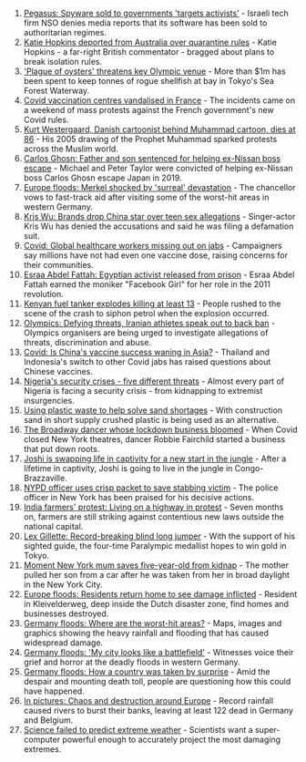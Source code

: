 1. [Pegasus: Spyware sold to governments 'targets activists'](https://www.bbc.co.uk/news/technology-57881364) - Israeli tech firm NSO denies media reports that its software has been sold to authoritarian regimes.
2. [Katie Hopkins deported from Australia over quarantine rules](https://www.bbc.co.uk/news/world-australia-57883692) - Katie Hopkins - a far-right British commentator - bragged about plans to break isolation rules.
3. ['Plague of oysters' threatens key Olympic venue](https://www.bbc.co.uk/news/world-asia-57883922) - More than $1m has been spent to keep tonnes of rogue shellfish at bay in Tokyo's Sea Forest Waterway.
4. [Covid vaccination centres vandalised in France](https://www.bbc.co.uk/news/world-europe-57883397) - The incidents came on a weekend of mass protests against the French government's new Covid rules.
5. [Kurt Westergaard, Danish cartoonist behind Muhammad cartoon, dies at 86](https://www.bbc.co.uk/news/world-europe-57883392) - His 2005 drawing of the Prophet Muhammad sparked protests across the Muslim world.
6. [Carlos Ghosn: Father and son sentenced for helping ex-Nissan boss escape](https://www.bbc.co.uk/news/business-57883892) - Michael and Peter Taylor were convicted of helping ex-Nissan boss Carlos Ghosn escape Japan in 2019.
7. [Europe floods: Merkel shocked by 'surreal' devastation](https://www.bbc.co.uk/news/world-europe-57880729) - The chancellor vows to fast-track aid after visiting some of the worst-hit areas in western Germany.
8. [Kris Wu: Brands drop China star over teen sex allegations](https://www.bbc.co.uk/news/world-asia-china-57884438) - Singer-actor Kris Wu has denied the accusations and said he was filing a defamation suit.
9. [Covid: Global healthcare workers missing out on jabs](https://www.bbc.co.uk/news/health-57820346) - Campaigners say millions have not had even one vaccine dose, raising concerns for their communities.
10. [Esraa Abdel Fattah: Egyptian activist released from prison](https://www.bbc.co.uk/news/world-middle-east-57882069) - Esraa Abdel Fattah earned the moniker "Facebook Girl" for her role in the 2011 revolution.
11. [Kenyan fuel tanker explodes killing at least 13](https://www.bbc.co.uk/news/world-africa-57879278) - People rushed to the scene of the crash to siphon petrol when the explosion occurred.
12. [Olympics: Defying threats, Iranian athletes speak out to back ban](https://www.bbc.co.uk/news/world-middle-east-57839521) - Olympics organisers are being urged to investigate allegations of threats, discrimination and abuse.
13. [Covid: Is China's vaccine success waning in Asia?](https://www.bbc.co.uk/news/world-asia-57845644) - Thailand and Indonesia's switch to other Covid jabs has raised questions about Chinese vaccines.
14. [Nigeria's security crises - five different threats](https://www.bbc.co.uk/news/world-africa-57860993) - Almost every part of Nigeria is facing a security crisis - from kidnapping to extremist insurgencies.
15. [Using plastic waste to help solve sand shortages](https://www.bbc.co.uk/news/business-57832425) - With construction sand in short supply crushed plastic is being used as an alternative.
16. [The Broadway dancer whose lockdown business bloomed](https://www.bbc.co.uk/news/stories-57840115) - When Covid closed New York theatres, dancer Robbie Fairchild started a business that put down roots.
17. [Joshi is swapping life in captivity for a new start in the jungle](https://www.bbc.co.uk/news/world-africa-57854071) - After a lifetime in captivity, Joshi is going to live in the jungle in Congo-Brazzaville.
18. [NYPD officer uses crisp packet to save stabbing victim](https://www.bbc.co.uk/news/world-us-canada-57885400) - The police officer in New York has been praised for his decisive actions.
19. [India farmers' protest: Living on a highway in protest](https://www.bbc.co.uk/news/world-asia-india-57863658) - Seven months on, farmers are still striking against contentious new laws outside the national capital.
20. [Lex Gillette: Record-breaking blind long jumper](https://www.bbc.co.uk/news/disability-57851104) - With the support of his sighted guide, the four-time Paralympic medallist hopes to win gold in Tokyo.
21. [Moment New York mum saves five-year-old from kidnap](https://www.bbc.co.uk/news/world-us-canada-57877269) - The mother pulled her son from a car after he was taken from her in broad daylight in the New York City.
22. [Europe floods: Residents return home to see damage inflicted](https://www.bbc.co.uk/news/world-europe-57878577) - Resident in Kleivelderweg, deep inside the Dutch disaster zone, find homes and businesses destroyed.
23. [Germany floods: Where are the worst-hit areas?](https://www.bbc.co.uk/news/world-europe-57862894) - Maps, images and graphics showing the heavy rainfall and flooding that has caused widespread damage.
24. [Germany floods: 'My city looks like a battlefield'](https://www.bbc.co.uk/news/world-europe-57862570) - Witnesses voice their grief and horror at the deadly floods in western Germany.
25. [Germany floods: How a country was taken by surprise](https://www.bbc.co.uk/news/world-europe-57867773) - Amid the despair and mounting death toll, people are questioning how this could have happened.
26. [In pictures: Chaos and destruction around Europe](https://www.bbc.co.uk/news/world-europe-57858826) - Record rainfall caused rivers to burst their banks, leaving at least 122 dead in Germany and Belgium.
27. [Science failed to predict extreme weather](https://www.bbc.co.uk/news/science-environment-57863205) - Scientists want a super-computer powerful enough to accurately project the most damaging extremes.
